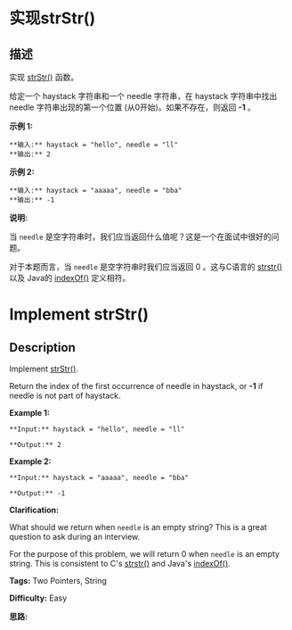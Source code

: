 # 实现strStr()

## 描述

实现 [strStr()](https://baike.baidu.com/item/strstr/811469) 函数。

给定一个 haystack 字符串和一个 needle 字符串，在 haystack 字符串中找出 needle 字符串出现的第一个位置 (从0开始)。如果不存在，则返回  **-1** 。

**示例 1:**

    
    
    **输入:** haystack = "hello", needle = "ll"
    **输出:** 2
    

**示例 2:**

    
    
    **输入:** haystack = "aaaaa", needle = "bba"
    **输出:** -1
    

**说明:**

当 `needle` 是空字符串时，我们应当返回什么值呢？这是一个在面试中很好的问题。

对于本题而言，当 `needle` 是空字符串时我们应当返回 0 。这与C语言的 [strstr()](https://baike.baidu.com/item/strstr/811469) 以及 Java的 [indexOf()](https://docs.oracle.com/javase/7/docs/api/java/lang/String.html#indexOf\(java.lang.String\)) 定义相符。



# Implement strStr()

## Description



Implement [strStr()](http://www.cplusplus.com/reference/cstring/strstr/).

Return the index of the first occurrence of needle in haystack, or **-1** if needle is not part of haystack.

**Example 1:**

    
    
    **Input:** haystack = "hello", needle = "ll"
    **Output:** 2
    

**Example 2:**

    
    
    **Input:** haystack = "aaaaa", needle = "bba"
    **Output:** -1
    

**Clarification:**

What should we return when `needle` is an empty string? This is a great question to ask during an interview.

For the purpose of this problem, we will return 0 when `needle` is an empty string. This is consistent to C's [strstr()](http://www.cplusplus.com/reference/cstring/strstr/) and Java's [indexOf()](https://docs.oracle.com/javase/7/docs/api/java/lang/String.html#indexOf\(java.lang.String\)).


**Tags:** Two Pointers, String

**Difficulty:** Easy

**思路:**
